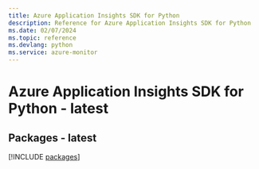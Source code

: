 ```yaml
---
title: Azure Application Insights SDK for Python
description: Reference for Azure Application Insights SDK for Python
ms.date: 02/07/2024
ms.topic: reference
ms.devlang: python
ms.service: azure-monitor
---
```

# Azure Application Insights SDK for Python - latest
## Packages - latest
[!INCLUDE [packages](application-insights-index.md)]